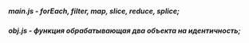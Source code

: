 ##### main.js - forEach, filter, map, slice, reduce, splice;

##### obj.js - функция обрабатывающая два объекта на идентичность;
